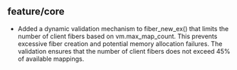 ## feature/core

* Added a dynamic validation mechanism to fiber_new_ex() that limits
the number of client fibers based on vm.max_map_count. This prevents
excessive fiber creation and potential memory allocation failures.
The validation ensures that the number of client fibers does not
exceed 45% of available mappings.
